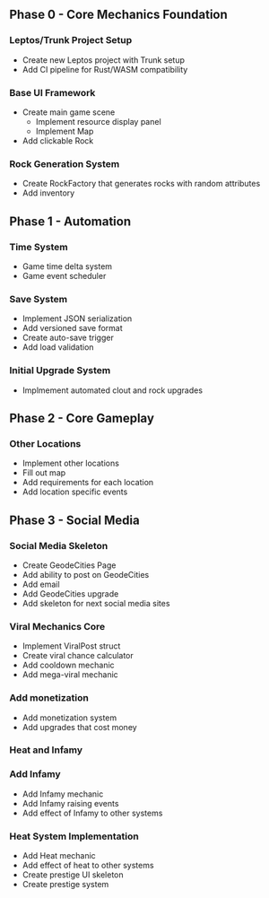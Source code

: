 ## Phase 0 - Core Mechanics Foundation
### Leptos/Trunk Project Setup
- Create new Leptos project with Trunk setup
- Add CI pipeline for Rust/WASM compatibility

### Base UI Framework
- Create main game scene
  - Implement resource display panel
  - Implement Map
- Add clickable Rock

### Rock Generation System
- Create RockFactory that generates rocks with random attributes
- Add inventory 

## Phase 1 - Automation

### Time System
- Game time delta system
- Game event scheduler

### Save System
- Implement JSON serialization
- Add versioned save format
- Create auto-save trigger
- Add load validation

### Initial Upgrade System
- Implmement automated clout and rock upgrades

## Phase 2 - Core Gameplay

### Other Locations
  - Implement other locations
  - Fill out map
  - Add requirements for each location
  - Add location specific events

## Phase 3 - Social Media

### Social Media Skeleton
- Create GeodeCities Page
- Add ability to post on GeodeCities
- Add email
- Add GeodeCities upgrade
- Add skeleton for next social media sites

### Viral Mechanics Core
- Implement ViralPost struct
- Create viral chance calculator
- Add cooldown mechanic
- Add mega-viral mechanic

### Add monetization
- Add monetization system
- Add upgrades that cost money

### Heat and Infamy

### Add Infamy
- Add Infamy mechanic
- Add Infamy raising events
- Add effect of Infamy to other systems

### Heat System Implementation
- Add Heat mechanic
- Add effect of heat to other systems
- Create prestige UI skeleton
- Create prestige system
